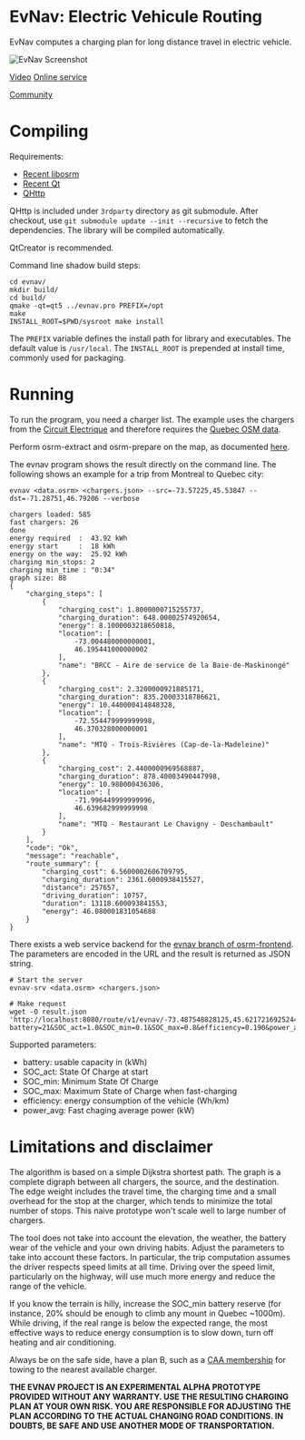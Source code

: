 # EvNav: Electric Vehicule Routing

EvNav computes a charging plan for long distance travel in electric vehicle.

![EvNav Screenshot](/../master/screenshot/screenshot01.png?raw=true "Travel from Montreal to Quebec in electric car")

[Video](https://www.youtube.com/watch?v=zXEa5IlD1LQ)
[Online service](http://evnav.openrapids.net)

[Community](https://evnav.slack.com/)

# Compiling

Requirements:
 * [Recent libosrm](https://github.com/Project-OSRM/osrm-backend)
 * [Recent Qt](http://www.qt.io/)
 * [QHttp](https://github.com/azadkuh/qhttp)

QHttp is included under `3rdparty` directory as git submodule. After checkout, use `git submodule update --init --recursive` to fetch the dependencies. The library will be compiled automatically.

QtCreator is recommended.
 
Command line shadow build steps:

```
cd evnav/
mkdir build/
cd build/
qmake -qt=qt5 ../evnav.pro PREFIX=/opt
make
INSTALL_ROOT=$PWD/sysroot make install
```

The `PREFIX` variable defines the install path for library and executables. The default value is `/usr/local`. The `INSTALL_ROOT` is prepended at install time, commonly used for packaging.

# Running

To run the program, you need a charger list. The example uses the chargers from the [Circuit Electrique](https://lecircuitelectrique.com/) and therefore requires the [Quebec OSM data](http://download.geofabrik.de/north-america/canada/quebec.html).

Perform osrm-extract and osrm-prepare on the map, as documented [here](https://github.com/Project-OSRM/osrm-backend/wiki/Running-OSRM).

The evnav program shows the result directly on the command line. The following shows an example for a trip from Montreal to Quebec city:

```
evnav <data.osrm> <chargers.json> --src=-73.57225,45.53847 --dst=-71.28751,46.79206 --verbose

chargers loaded: 585
fast chargers: 26
done
energy required  :  43.92 kWh
energy start     :  18 kWh
energy on the way:  25.92 kWh
charging min_stops: 2
charging min_time : "0:34"
graph size: 88
{
    "charging_steps": [
        {
            "charging_cost": 1.8000000715255737,
            "charging_duration": 648.00002574920654,
            "energy": 8.1000003218650818,
            "location": [
                -73.004480000000001,
                46.195441000000002
            ],
            "name": "BRCC - Aire de service de la Baie-de-Maskinongé"
        },
        {
            "charging_cost": 2.3200000921885171,
            "charging_duration": 835.20003318786621,
            "energy": 10.440000414848328,
            "location": [
                -72.554479999999998,
                46.370328000000001
            ],
            "name": "MTQ - Trois-Rivières (Cap-de-la-Madeleine)"
        },
        {
            "charging_cost": 2.4400000969568887,
            "charging_duration": 878.40003490447998,
            "energy": 10.980000436306,
            "location": [
                -71.996449999999996,
                46.639682999999998
            ],
            "name": "MTQ - Restaurant Le Chavigny - Deschambault"
        }
    ],
    "code": "Ok",
    "message": "reachable",
    "route_summary": {
        "charging_cost": 6.5600002606709795,
        "charging_duration": 2361.6000938415527,
        "distance": 257657,
        "driving_duration": 10757,
        "duration": 13118.600093841553,
        "energy": 46.080001831054688
    }
}
```

There exists a web service backend for the [evnav branch of osrm-frontend](https://github.com/giraldeau/osrm-frontend-v2/tree/evnav). The parameters are encoded in the URL and the result is returned as JSON string.

```
# Start the server
evnav-srv <data.osrm> <chargers.json>

# Make request
wget -O result.json 'http://localhost:8080/route/v1/evnav/-73.487548828125,45.62172169252446;-71.35894775390625,46.803819640791566?battery=21&SOC_act=1.0&SOC_min=0.1&SOC_max=0.8&efficiency=0.190&power_avg=33.0'
```

Supported parameters:
 * battery: usable capacity in (kWh)
 * SOC_act: State Of Charge at start
 * SOC_min: Minimum State Of Charge 
 * SOC_max: Maximum State of Charge when fast-charging
 * efficiency: energy consumption of the vehicle (Wh/km)
 * power_avg: Fast chaging average power (kW)

# Limitations and disclaimer

The algorithm is based on a simple Dijkstra shortest path. The graph is a complete digraph between all chargers, the source, and the destination. The edge weight includes the travel time, the charging time and a small overhead for the stop at the charger, which tends to minimize the total number of stops. This naive prototype won't scale well to large number of chargers.

The tool does not take into account the elevation, the weather, the battery wear of the vehicle and your own driving habits. Adjust the parameters to take into account these factors. In particular, the trip computation assumes the driver respects speed limits at all time. Driving over the speed limit, particularly on the highway, will use much more energy and reduce the range of the vehicle.

If you know the terrain is hilly, increase the SOC_min battery reserve (for instance, 20% should be enough to climb any mount in Quebec ~1000m). While driving, if the real range is below the expected range, the most effective ways to reduce energy consumption is to slow down, turn off heating and air conditioning.

Always be on the safe side, have a plan B, such as a [CAA membership](https://www.caaquebec.com/) for towing to the nearest available charger.

**THE EVNAV PROJECT IS AN EXPERIMENTAL ALPHA PROTOTYPE PROVIDED WITHOUT ANY WARRANTY. USE THE RESULTING CHARGING PLAN AT YOUR OWN RISK. YOU ARE RESPONSIBLE FOR ADJUSTING THE PLAN ACCORDING TO THE ACTUAL CHANGING ROAD CONDITIONS. IN DOUBTS, BE SAFE AND USE ANOTHER MODE OF TRANSPORTATION.**


